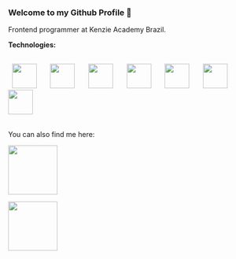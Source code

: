 ### Welcome to my Github Profile 👋

Frontend programmer at Kenzie Academy Brazil.

**Technologies:**

##

<div display="flex" align-items="space-around"> 
&nbsp;&nbsp;<img width="50" heigth="50" src="https://cdn.jsdelivr.net/gh/devicons/devicon/icons/html5/html5-original.svg" />&nbsp;&nbsp;&nbsp;&nbsp;
&nbsp;&nbsp;<img width="50" heigth="50" src="https://cdn.jsdelivr.net/gh/devicons/devicon/icons/css3/css3-original.svg" />&nbsp;&nbsp;&nbsp;&nbsp;
&nbsp;&nbsp;<img width="50" heigth="50" src="https://cdn.jsdelivr.net/gh/devicons/devicon/icons/javascript/javascript-original.svg" />&nbsp;&nbsp;&nbsp;&nbsp;
&nbsp;&nbsp;<img width="50" heigth="50" src="https://cdn.jsdelivr.net/gh/devicons/devicon/icons/react/react-original.svg" />&nbsp;&nbsp;&nbsp;&nbsp;
&nbsp;&nbsp;<img width="50" heigth="50" src="https://cdn.jsdelivr.net/gh/devicons/devicon/icons/typescript/typescript-original.svg" />&nbsp;&nbsp;&nbsp;&nbsp;
&nbsp;&nbsp;<img width="50" heigth="50" src="https://cdn.jsdelivr.net/gh/devicons/devicon/icons/nextjs/nextjs-original.svg" />&nbsp;&nbsp;&nbsp;&nbsp;
&nbsp;&nbsp;<img width="50" heigth="50" src="https://cdn.jsdelivr.net/gh/devicons/devicon/icons/github/github-original.svg" />&nbsp;&nbsp;&nbsp;&nbsp;
</div>

##

You can also find me here:

<div display="flex" flex-direction="row"> 
<a href="https://www.linkedin.com/in/mateus-joao-feldhaus/"> <img width="100" heigth="100" src="https://img.shields.io/badge/linkedin-%230077B5.svg?style=for-the-badge&logo=linkedin&logoColor=white"> </a>
  
<a href="https://instagram.com/mateusjf91?igshid=ZDdkNTZiNTM="> <img width="100" heigth="100" src="https://img.shields.io/badge/Instagram-%23E4405F.svg?style=for-the-badge&logo=Instagram&logoColor=white"> </a>
 </div>

          
          
          
          
          
          

<!--
**mateusjfeldhaus/mateusjfeldhaus** is a ✨ _special_ ✨ repository because its `README.md` (this file) appears on your GitHub profile.

Here are some ideas to get you started:

- 🔭 I’m currently working on ...
- 🌱 I’m currently learning ...
- 👯 I’m looking to collaborate on ...
- 🤔 I’m looking for help with ...
- 💬 Ask me about ...
- 📫 How to reach me: ...
- 😄 Pronouns: ...
- ⚡ Fun fact: ...
-->
